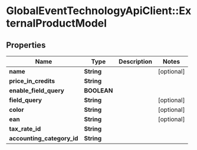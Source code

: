 # GlobalEventTechnologyApiClient::ExternalProductModel

## Properties
Name | Type | Description | Notes
------------ | ------------- | ------------- | -------------
**name** | **String** |  | [optional] 
**price_in_credits** | **String** |  | 
**enable_field_query** | **BOOLEAN** |  | 
**field_query** | **String** |  | [optional] 
**color** | **String** |  | [optional] 
**ean** | **String** |  | [optional] 
**tax_rate_id** | **String** |  | 
**accounting_category_id** | **String** |  | 


